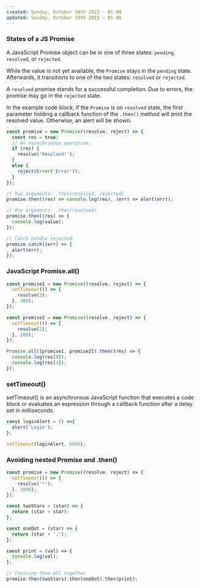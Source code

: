 ```yaml
---
created: Sunday, October 30th 2022 - 01.00
updated: Sunday, October 30th 2022 - 01.00
---
```

### States of a JS Promise
A JavaScript Promise object can be in one of three states: `pending`, `resolved`, or `rejected`.

While the value is not yet available, the `Promise` stays in the `pending` state. Afterwards, it transitions to one of the two states: `resolved` or `rejected`.

A `resolved` promise stands for a successful completion. Due to errors, the promise may go in the `rejected` state.

In the example code block, if the `Promise` is on `resolved` state, the first parameter holding a callback function of the `.then()` method will print the resolved value. Otherwise, an alert will be shown.

```js
const promise = new Promise((resolve, reject) => {
  const res = true;
  // An asynchronous operation.
  if (res) {
    resolve('Resolved!');
  }
  else {
    reject(Error('Error'));
  }
});

// Two arguments: .then(resolved, rejected)
promise.then((res) => console.log(res), (err) => alert(err));

// One arguments: .then(resolved) 
promise.then((res) => {
  console.log(value);
});

// Catch handle rejected
promise.catch((err) => {
  alert(err);
});
```

### JavaScript Promise.all()
```js
const promise1 = new Promise((resolve, reject) => {
  setTimeout(() => {
    resolve(3);
  }, 300);
});

const promise2 = new Promise((resolve, reject) => {
  setTimeout(() => {
    resolve(2);
  }, 200);
});

Promise.all([promise1, promise2]).then((res) => {
  console.log(res[0]);
  console.log(res[1]);
});
```

### setTimeout()
setTimeout() is an asynchronous JavaScript function that executes a code block or evaluates an expression through a callback function after a delay set in milliseconds.
```js
const loginAlert = () =>{
  alert('Login');
};

setTimeout(loginAlert, 6000);
```

### Avoiding nested Promise and .then()
```js
const promise = new Promise((resolve, reject) => {  
  setTimeout(() => {
    resolve('*');
  }, 1000);
});

const twoStars = (star) => {  
  return (star + star);
};

const oneDot = (star) => {  
  return (star + '.');
};

const print = (val) => {
  console.log(val);
};

// Chaining them all together
promise.then(twoStars).then(oneDot).then(print);
```

